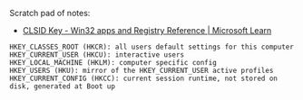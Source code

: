 
Scratch pad of notes:

* [CLSID Key - Win32 apps and Registry Reference | Microsoft Learn](https://learn.microsoft.com/en-us/windows/win32/com/clsid-key-hklm)

```lang-sh
HKEY_CLASSES_ROOT (HKCR): all users default settings for this computer
HKEY_CURRENT_USER (HKCU): interactive users
HKEY_LOCAL_MACHINE (HKLM): computer specific config
HKEY_USERS (HKU): mirror of the HKEY_CURRENT_USER active profiles
HKEY_CURRENT_CONFIG (HKCC): current session runtime, not stored on disk, generated at Boot up
```